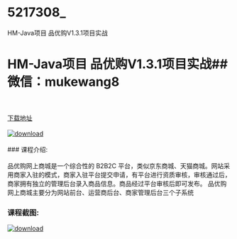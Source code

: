 # 5217308_
HM-Java项目 品优购V1.3.1项目实战
# HM-Java项目 品优购V1.3.1项目实战## 微信：mukewang8
<br/></br>[下载地址](http://www.36tz.cn/article/5217308 "下载地址")
<br/></br>[![download](http://36tz.cn/muke_img/2020_12_1-138-300x183.png "下载地址")](http://www.36tz.cn/article/5217308 "下载地址")
<br/></br>### 课程介绍:<br/></br>品优购网上商城是一个综合性的 B2B2C 平台，类似京东商城、天猫商城。网站采用商家入驻的模式，商家入驻平台提交申请，有平台进行资质审核，审核通过后，商家拥有独立的管理后台录入商品信息。商品经过平台审核后即可发布。
品优购网上商城主要分为网站前台、运营商后台、商家管理后台三个子系统

### 课程截图:
[![download](http://36tz.cn/muke_img/2020_12_2-131.png "下载地址")](http://www.36tz.cn/article/5217308 "下载地址")
